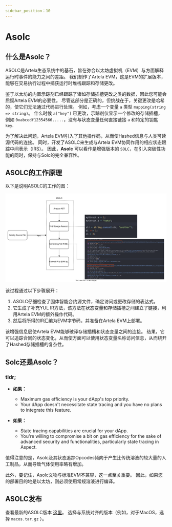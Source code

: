 ```yaml
---
sidebar_position：10
---
```


# Asolc

## 什么是Asolc？

ASOLC是Artela生态系统中的基石，旨在弥合以太坊虚拟机（EVM）与方面解释运行时事件的能力之间的差距。 我们制作了Artela EVM，这是EVM的扩展版本，能够在交易执行过程中捕获运行时堆栈跟踪和存储更改。

鉴于以太坊的内置示踪剂已经跟踪了诸如存储插槽更改之类的数据，因此您可能会质疑Artela EVM的必要性。 尽管这部分是正确的，但挑战在于，关键更改是哈希的，使它们无法通过代码进行处理。 例如，考虑一个变量 `a` 类型 `mapping(string => string)`。 什么时候 `a["key"]` 已更改，示踪剂仅显示一个修改的存储插槽，例如 `0xabcedf12354566.....`，没有与状态变量任何直接链接 `a` 和特定的钥匙 `key`.

为了解决此问题，Artela EVM引入了其他操作码，从而使Hashed信息与人类可读源代码的连接。 同时，开发了ASOLC来生成与Artela EVM协同作用的相应状态跟踪中间表示（IRS）。 因此，**Asolc** 可以看作是增强版本的 `SOLC`，在引入突破性功能的同时，保持与Solc的完全兼容性。

## ASOLC的工作原理

以下是说明ASOLC的工作的图：

 ![Asolc](asolc.svg) 

该过程通过以下步骤展开：

1. ASOLC仔细检查了固体智能合约源文件，确定访问或更改存储的表达式。
2. 它生成了补充YUL IR方法，该方法在状态变量和存储插槽之间建立了链接，利用Artela EVM的额外操作代码。
3. 然后将所得的IR汇编为EVM字节码，并准备在Artela EVM上部署。

该增强信息层使Artela EVM能够破译存储插槽和状态变量之间的连接。 结果，它可以追踪合同的状态变化，从而使方面可以使用状态变量名称访问信息，从而绕开了Hashed存储插槽的复杂性。

## Solc还是Asolc？

### tldr;

- **如果：** 
  - Maximum gas efficiency is your dApp's top priority.
  - Your dApp doesn't necessitate state tracing and you have no plans to integrate this feature.

- **如果：** 
  - State tracing capabilities are crucial for your dApp.
  - You're willing to compromise a bit on gas efficiency for the sake of advanced security and functionalities, particularly state tracing in Aspect.

值得注意的是，Asolc及其状态追踪Opcodes倾向于产生比传统溶液的较大量的人工制品，从而导致气体使用率略有增加。

此外，要记住，Asolc文物与标准EVM不兼容，这一点至关重要。 因此，如果您的部署目的地是以太坊，则必须使用常规溶液进行编译。

## ASOLC发布

查看最新的ASOLC版本 [这里](https://github.com/artela-network/solidity/releases/tag/v0.8.21-atl)。 选择与系统对齐的版本（例如，对于MacOS，选择 `macos.tar.gz` ）。